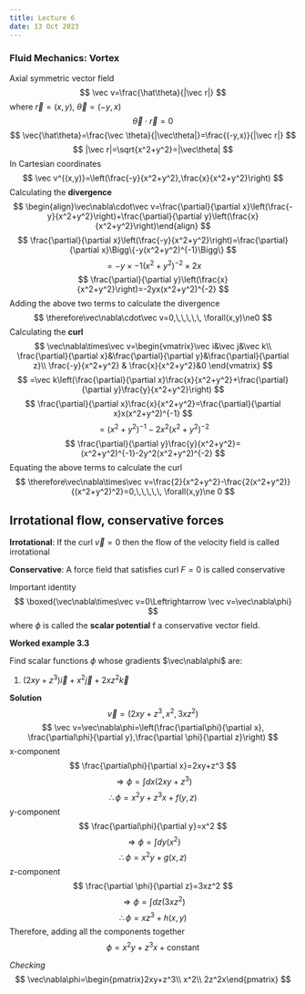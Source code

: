 ```yaml
---
title: Lecture 6
date: 13 Oct 2023
---
```

### Fluid Mechanics: Vortex
Axial symmetric vector field 
$$
\vec v=\frac{\hat\theta}{|\vec r|}
$$
where $\vec r=(x,y)$, $\vec\theta=(-y,x)$ 
$$
\vec\theta\cdot\vec r=0
$$
$$
\vec{\hat\theta}=\frac{\vec \theta}{|\vec\theta|}=\frac{(-y,x)}{|\vec r|}
$$
$$
|\vec r|=\sqrt{x^2+y^2}=|\vec\theta|
$$
In Cartesian coordinates
$$
\vec v^{(x,y)}=\left(\frac{-y}{x^2+y^2},\frac{x}{x^2+y^2}\right)
$$
Calculating the **divergence**
$$
\begin{align}\vec\nabla\cdot\vec v=\frac{\partial}{\partial x}\left(\frac{-y}{x^2+y^2}\right)+\frac{\partial}{\partial y}\left(\frac{x}{x^2+y^2}\right)\end{align}
$$
$$
\frac{\partial}{\partial x}\left(\frac{-y}{x^2+y^2}\right)=\frac{\partial}{\partial x}\Bigg\{-y(x^2+y^2)^{-1}\Bigg\}
$$
$$
=-y\times-1(x^2+y^2)^{-2}\times 2x
$$
$$
\frac{\partial}{\partial y}\left(\frac{x}{x^2+y^2}\right)=-2yx(x^2+y^2)^{-2}
$$
Adding the above two terms to calculate the divergence
$$
\therefore\vec\nabla\cdot\vec v=0,\,\,\,\,\, \forall(x,y)\ne0
$$
Calculating the **curl**
$$
\vec\nabla\times\vec v=\begin{vmatrix}\vec i&\vec j&\vec k\\ \frac{\partial}{\partial x}&\frac{\partial}{\partial y}&\frac{\partial}{\partial z}\\ \frac{-y}{x^2+y^2} & \frac{x}{x^2+y^2}&0 \end{vmatrix}
$$
$$
=\vec k\left(\frac{\partial}{\partial x}\frac{x}{x^2+y^2}+\frac{\partial}{\partial y}\frac{y}{x^2+y^2}\right)
$$
$$
\frac{\partial}{\partial x}\frac{x}{x^2+y^2}=\frac{\partial}{\partial x}x(x^2+y^2)^{-1}
$$
$$
=(x^2+y^2)^{-1}-2x^2(x^2+y^2)^{-2}
$$
$$
\frac{\partial}{\partial y}\frac{y}{x^2+y^2}=(x^2+y^2)^{-1}-2y^2(x^2+y^2)^{-2}
$$
Equating the above terms to calculate the curl
$$
\therefore\vec\nabla\times\vec v=\frac{2}{x^2+y^2}-\frac{2(x^2+y^2)}{(x^2+y^2)^2}=0,\,\,\,\,\, \forall(x,y)\ne 0
$$
## Irrotational flow, conservative forces
**Irrotational**: If the $\text{curl }\vec v=0$ then the flow of the velocity field is called irrotational

**Conservative**: A force field that satisfies $\text{curl }F=0$ is called conservative

Important identity
$$
\boxed{\vec\nabla\times\vec v=0\Leftrightarrow \vec v=\vec\nabla\phi}
$$
where $\phi$ is called the **scalar potential** f a conservative vector field.

**Worked example 3.3**

Find scalar functions $\phi$ whose gradients $\vec\nabla\phi$ are:
1. $(2xy+z^3)\vec i+x^2\vec j+2xz^2\vec k$

**Solution**
$$
\vec v=(2xy+z^3, x^2, 3xz^2)
$$
$$
\vec v=\vec\nabla\phi=\left(\frac{\partial\phi}{\partial x}, \frac{\partial\phi}{\partial y},\frac{\partial \phi}{\partial z}\right)
$$
x-component
$$
\frac{\partial\phi}{\partial x}=2xy+z^3
$$
$$
\Rightarrow \phi=\int dx(2xy+z^3)
$$
$$
\therefore \phi=x^2y+z^3x+f(y,z)
$$
y-component
$$
\frac{\partial\phi}{\partial y}=x^2
$$
$$
\Rightarrow \phi=\int dy(x^2)
$$
$$
\therefore \phi=x^2y+g(x,z)
$$
z-component
$$
\frac{\partial \phi}{\partial z}=3xz^2
$$
$$
\Rightarrow\phi=\int dz(3xz^2)
$$
$$
\therefore \phi=xz^3+h(x,y)
$$
Therefore, adding all the components together
$$
\phi=x^2y+z^3x+\text{constant}
$$

*Checking*
$$
\vec\nabla\phi=\begin{pmatrix}2xy+z^3\\ x^2\\ 2z^2x\end{pmatrix}
$$


